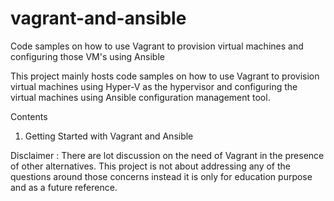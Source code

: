 # vagrant-and-ansible
Code samples on how to use Vagrant to provision virtual machines and configuring those VM's using Ansible

This project mainly hosts code samples on how to use Vagrant to provision virtual machines using Hyper-V as the hypervisor and configuring 
the virtual machines using Ansible configuration management tool. 

Contents

  1. Getting Started with Vagrant and Ansible

Disclaimer : There are lot discussion on the need of Vagrant in the presence of other alternatives. This project is not about addressing any of the questions 
             around those concerns instead it is only for education purpose and as a future reference.

